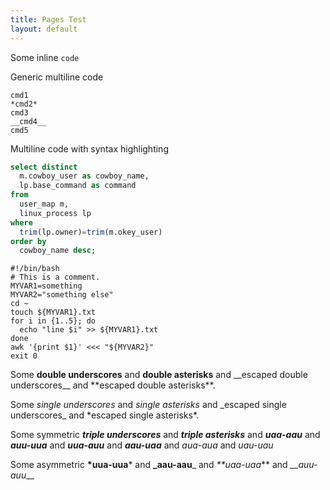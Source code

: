 ```yaml
---
title: Pages Test
layout: default
---
```


Some inline `code`

Generic multiline code
```
cmd1
*cmd2*
cmd3
__cmd4__
cmd5
```

Multiline code with syntax highlighting
```sql
select distinct
  m.cowboy_user as cowboy_name,
  lp.base_command as command
from
  user_map m,
  linux_process lp
where
  trim(lp.owner)=trim(m.okey_user)
order by
  cowboy_name desc;
```

```shell
#!/bin/bash
# This is a comment.
MYVAR1=something
MYVAR2="something else"
cd ~
touch ${MYVAR1}.txt
for i in {1..5}; do
  echo "line $i" >> ${MYVAR1}.txt
done
awk '{print $1}' <<< "${MYVAR2}"
exit 0
```

Some __double underscores__ and **double asterisks** and \_\_escaped double underscores\_\_ and \*\*escaped double asterisks\*\*.

Some _single underscores_ and *single asterisks* and \_escaped single underscores\_ and \*escaped single asterisks\*.

Some symmetric ___triple underscores___ and ***triple asterisks*** and _**uaa-aau**_ and *__auu-uua__* and __*uua-auu*__ and **_aau-uaa_**
and *_*aua-aua*_* and _*_uau-uau_*_ 

Some asymmetric __*uua-uua__* and **_aau-aau**_ and _**uaa-uaa_** and *__auu-auu*__
